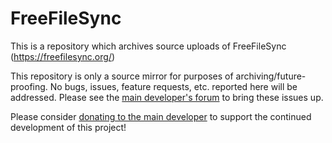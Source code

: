 # FreeFileSync
This is a repository which archives source uploads of FreeFileSync (https://freefilesync.org/)

This repository is only a source mirror for purposes of archiving/future-proofing. No bugs, issues, feature requests, etc. reported here will be addressed. Please see the [main developer's forum](https://freefilesync.org/forum) to bring these issues up.

Please consider [donating to the main developer](https://freefilesync.org/donate.php) to support the continued development of this project!
